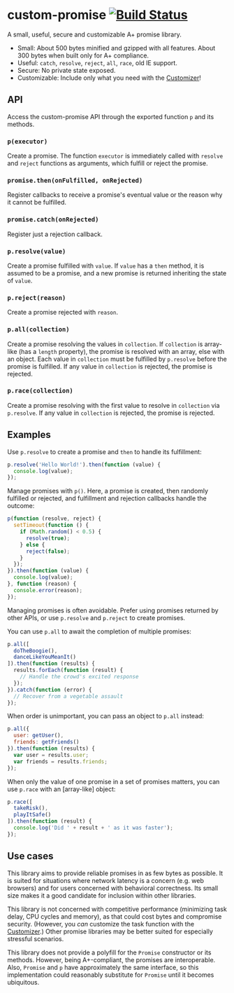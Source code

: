 # custom-promise [![Build Status](https://travis-ci.org/jacksonrayhamilton/custom-promise.svg?branch=master)](https://travis-ci.org/jacksonrayhamilton/custom-promise)

A small, useful, secure and customizable A+ promise library.

- Small: About 500 bytes minified and gzipped with all features.  About 300
  bytes when built only for A+ compliance.
- Useful: `catch`, `resolve`, `reject`, `all`, `race`, old IE support.
- Secure: No private state exposed.
- Customizable: Include only what you need with the [Customizer][]!

## API

Access the custom-promise API through the exported function `p` and its methods.

### `p(executor)`

Create a promise.  The function `executor` is immediately called with `resolve`
and `reject` functions as arguments, which fulfill or reject the promise.

### `promise.then(onFulfilled, onRejected)`

Register callbacks to receive a promise's eventual value or the reason why it
cannot be fulfilled.

### `promise.catch(onRejected)`

Register just a rejection callback.

### `p.resolve(value)`

Create a promise fulfilled with `value`.  If `value` has a `then` method, it is
assumed to be a promise, and a new promise is returned inheriting the state of
`value`.

### `p.reject(reason)`

Create a promise rejected with `reason`.

### `p.all(collection)`

Create a promise resolving the values in `collection`.  If `collection` is
array-like (has a `length` property), the promise is resolved with an array,
else with an object.  Each value in `collection` must be fulfilled by
`p.resolve` before the promise is fulfilled.  If any value in `collection` is
rejected, the promise is rejected.

### `p.race(collection)`

Create a promise resolving with the first value to resolve in `collection` via
`p.resolve`.  If any value in `collection` is rejected, the promise is rejected.

## Examples

Use `p.resolve` to create a promise and `then` to handle its fulfillment:

```js
p.resolve('Hello World!').then(function (value) {
  console.log(value);
});
```

Manage promises with `p()`.  Here, a promise is created, then randomly fulfilled
or rejected, and fulfillment and rejection callbacks handle the outcome:

```js
p(function (resolve, reject) {
  setTimeout(function () {
    if (Math.random() < 0.5) {
      resolve(true);
    } else {
      reject(false);
    }
  });
}).then(function (value) {
  console.log(value);
}, function (reason) {
  console.error(reason);
});
```

Managing promises is often avoidable.  Prefer using promises returned by other
APIs, or use `p.resolve` and `p.reject` to create promises.

You can use `p.all` to await the completion of multiple promises:

```js
p.all([
  doTheBoogie(),
  danceLikeYouMeanIt()
]).then(function (results) {
  results.forEach(function (result) {
    // Handle the crowd's excited response
  });
}).catch(function (error) {
  // Recover from a vegetable assault
});
```

When order is unimportant, you can pass an object to `p.all` instead:

```js
p.all({
  user: getUser(),
  friends: getFriends()
}).then(function (results) {
  var user = results.user;
  var friends = results.friends;
});
```

When only the value of one promise in a set of promises matters, you can use
`p.race` with an [array-like] object:

```js
p.race([
  takeRisk(),
  playItSafe()
]).then(function (result) {
  console.log('Did ' + result + ' as it was faster');
});
```

## Use cases

This library aims to provide reliable promises in as few bytes as possible.  It
is suited for situations where network latency is a concern (e.g. web browsers)
and for users concerned with behavioral correctness.  Its small size makes it a
good candidate for inclusion within other libraries.

This library is not concerned with competitive performance (minimizing task
delay, CPU cycles and memory), as that could cost bytes and compromise security.
(However, you *can* customize the task function with the [Customizer][].)  Other
promise libraries may be better suited for especially stressful scenarios.

This library does not provide a polyfill for the `Promise` constructor or its
methods.  However, being A+-compliant, the promises are interoperable.  Also,
`Promise` and `p` have approximately the same interface, so this implementation
could reasonably substitute for `Promise` until it becomes ubiquitous.

[Customizer]: http://jacksonrayhamilton.github.io/custom-promise/
